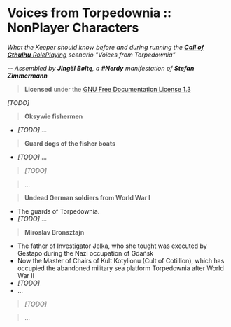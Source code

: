 Voices from Torpedownia :: NonPlayer Characters
===============================================

_What the Keeper should know
before and during running the [**Call of Cthulhu** RolePlaying](
  https://www.chaosium.com/call-of-cthulhu-rpg/) scenario
"Voices from Torpedownia"_

-- _Assembled by **Jingël Bøltę**,
a **#Nerdy** manifestation of **Stefan Zimmermann**_

> **Licensed** under the [GNU Free Documentation License 1.3](
    https://www.gnu.org/licenses/fdl.html)

_\[TODO\]_

> **Oksywie fishermen**

* _\[TODO\]_ ...

> **Guard dogs of the fisher boats**

* _\[TODO\]_ ...

> _\[TODO\]_

> ...

> **Undead German soldiers from World War I**

* The guards of Torpedownia.
* _\[TODO\]_ ...

> **Miroslav Bronsztajn**

* The father of Investigator Jelka,
  who she tought was executed by Gestapo
  during the Nazi occupation of Gdańsk
* Now the Master of Chairs of Kult Kotylionu (Cult of Cotillion),
  which has occupied the abandoned military sea platform Torpedownia
  after World War II
* _\[TODO\]_
* ...

> _\[TODO\]_

> ...
